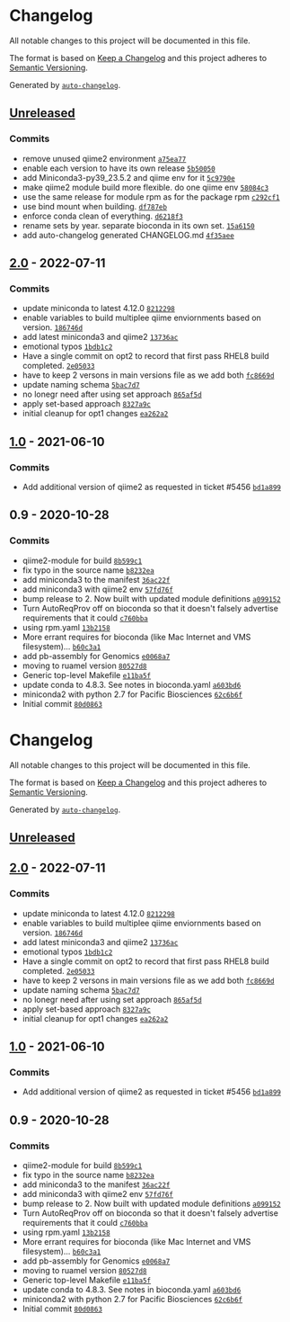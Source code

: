 # Changelog

All notable changes to this project will be documented in this file.

The format is based on [Keep a Changelog](https://keepachangelog.com/en/1.0.0/)
and this project adheres to [Semantic Versioning](https://semver.org/spec/v2.0.0.html).

Generated by [`auto-changelog`](https://github.com/CookPete/auto-changelog).

## [Unreleased](https://github.com/RCIC-UCI-Public/bioconda-admix/compare/2.0...HEAD)

### Commits

- remove unused qiime2 environment [`a75ea77`](https://github.com/RCIC-UCI-Public/bioconda-admix/commit/a75ea77fc99c9a7b5acab6f952f9f146eec2b8dd)
- enable each version to have its own release [`5b50050`](https://github.com/RCIC-UCI-Public/bioconda-admix/commit/5b5005071f57e5ad808a913f0d0360ddd4be9cbb)
- add Miniconda3-py39_23.5.2 and qiime env for it [`5c9790e`](https://github.com/RCIC-UCI-Public/bioconda-admix/commit/5c9790e2754d4b46029c5b58ad75c1c769d373f8)
- make qiime2 module build more flexible. do one qiime env [`58084c3`](https://github.com/RCIC-UCI-Public/bioconda-admix/commit/58084c335ae0a7cf5f939f824e0a7f63c98ede6b)
- use the same release for module rpm as for the package rpm [`c292cf1`](https://github.com/RCIC-UCI-Public/bioconda-admix/commit/c292cf1e5511ae45d8a46f9bca779e6993e152f5)
- use bind mount when building. [`df787eb`](https://github.com/RCIC-UCI-Public/bioconda-admix/commit/df787eb0b1f51233739583a3f75d61fe7ed45d74)
- enforce conda clean of everything. [`d6218f3`](https://github.com/RCIC-UCI-Public/bioconda-admix/commit/d6218f3ca7570ab2c47f1e28a317a7a686724c3b)
- rename sets by year. separate bioconda in its own set. [`15a6150`](https://github.com/RCIC-UCI-Public/bioconda-admix/commit/15a6150762c29ba9f24e9445641cccf3731b51e4)
- add auto-changelog generated CHANGELOG.md [`4f35aee`](https://github.com/RCIC-UCI-Public/bioconda-admix/commit/4f35aee113cf643c54f2870c233e9fa833f508a0)

## [2.0](https://github.com/RCIC-UCI-Public/bioconda-admix/compare/1.0...2.0) - 2022-07-11

### Commits

- update miniconda to latest 4.12.0 [`8212298`](https://github.com/RCIC-UCI-Public/bioconda-admix/commit/8212298d1e0af9d5bb3f6c120457ae53c0790a33)
- enable variables to build multiplee qiime enviornments based on version. [`186746d`](https://github.com/RCIC-UCI-Public/bioconda-admix/commit/186746d0460bc9610ea94a0d7a6ecf0c31f9f02e)
- add latest miniconda3 and qiime2 [`13736ac`](https://github.com/RCIC-UCI-Public/bioconda-admix/commit/13736ac85131ffa11cdf2a80b2f77a2c54af96aa)
- emotional typos [`1bdb1c2`](https://github.com/RCIC-UCI-Public/bioconda-admix/commit/1bdb1c2747012473bc7fed0a381818b59d266a1b)
- Have a single commit on opt2 to record that first pass RHEL8 build completed. [`2e05033`](https://github.com/RCIC-UCI-Public/bioconda-admix/commit/2e05033f9766fdd30235da1609507a9430f05f01)
- have to keep 2 versons in main versions file as we add both [`fc8669d`](https://github.com/RCIC-UCI-Public/bioconda-admix/commit/fc8669d743a21b4335fc8283e5eddd8198d6abc8)
- update naming schema [`5bac7d7`](https://github.com/RCIC-UCI-Public/bioconda-admix/commit/5bac7d78428a4d11d78e7017ed5f6e803f2b9290)
- no lonegr need after using set approach [`865af5d`](https://github.com/RCIC-UCI-Public/bioconda-admix/commit/865af5d1fe05d0539dbe76ecf666a8fa7fa39dc2)
- apply set-based approach [`8327a9c`](https://github.com/RCIC-UCI-Public/bioconda-admix/commit/8327a9c1cbb49a19fe0a69cd233c051f2aef63c7)
- initial cleanup for opt1 changes [`ea262a2`](https://github.com/RCIC-UCI-Public/bioconda-admix/commit/ea262a275643facd73dcb9ecd1093b39e92562ae)

## [1.0](https://github.com/RCIC-UCI-Public/bioconda-admix/compare/0.9...1.0) - 2021-06-10

### Commits

- Add additional version of qiime2 as requested  in ticket #5456 [`bd1a899`](https://github.com/RCIC-UCI-Public/bioconda-admix/commit/bd1a8999f58d0b71fc27bb7dc3faddbabe938dd7)

## 0.9 - 2020-10-28

### Commits

- qiime2-module for build [`8b599c1`](https://github.com/RCIC-UCI-Public/bioconda-admix/commit/8b599c18a9113e05f3d3b33b0bd0bf37a1c792a4)
- fix typo in the source name [`b8232ea`](https://github.com/RCIC-UCI-Public/bioconda-admix/commit/b8232ea63dec9b1d2349c5bfece67a92453c60de)
- add miniconda3 to the manifest [`36ac22f`](https://github.com/RCIC-UCI-Public/bioconda-admix/commit/36ac22f3ee1eb75483515c2340138e79d0b7815d)
- add miniconda3 with qiime2 env [`57fd76f`](https://github.com/RCIC-UCI-Public/bioconda-admix/commit/57fd76fc6230696d1b7570ff09ce6fb87423efb0)
- bump release to 2. Now built with updated module definitions [`a099152`](https://github.com/RCIC-UCI-Public/bioconda-admix/commit/a099152fc76ff288a36dae15fb4f2435fc16be11)
- Turn AutoReqProv off on bioconda so that it doesn't falsely advertise requirements that it could [`c760bba`](https://github.com/RCIC-UCI-Public/bioconda-admix/commit/c760bba0bf642c0cc7a684832ec04f947986d651)
- using rpm.yaml [`13b2158`](https://github.com/RCIC-UCI-Public/bioconda-admix/commit/13b21584c333589dfc1d4543dc78df6796c82a50)
- More errant requires for bioconda (like Mac Internet and VMS filesystem)... [`b60c3a1`](https://github.com/RCIC-UCI-Public/bioconda-admix/commit/b60c3a140b1bf7418a2fab5b0bb84ca8dd820c07)
- add pb-assembly for Genomics [`e0068a7`](https://github.com/RCIC-UCI-Public/bioconda-admix/commit/e0068a7187982bd34fb72400163665d2c1529554)
- moving to ruamel version [`80527d8`](https://github.com/RCIC-UCI-Public/bioconda-admix/commit/80527d8100d2c6975ceea0d73774178c736cabb7)
- Generic top-level Makefile [`e11ba5f`](https://github.com/RCIC-UCI-Public/bioconda-admix/commit/e11ba5f352acc17e0c8f439dfc4576435d3ac867)
- update conda to 4.8.3. See notes in bioconda.yaml [`a603bd6`](https://github.com/RCIC-UCI-Public/bioconda-admix/commit/a603bd6446d1fe38f15a7582ca8c92eda1191f67)
- miniconda2 with python 2.7 for Pacific Biosciences [`62c6b6f`](https://github.com/RCIC-UCI-Public/bioconda-admix/commit/62c6b6f70774c26fedeed3b8271e28441eb1f207)
- Initial commit [`80d0863`](https://github.com/RCIC-UCI-Public/bioconda-admix/commit/80d0863275e3884c7599f66661e60bb59dfe09e1)

<!-- auto-changelog-above -->
# Changelog

All notable changes to this project will be documented in this file.

The format is based on [Keep a Changelog](https://keepachangelog.com/en/1.0.0/)
and this project adheres to [Semantic Versioning](https://semver.org/spec/v2.0.0.html).

Generated by [`auto-changelog`](https://github.com/CookPete/auto-changelog).

## [Unreleased](https://github.com/RCIC-UCI-Public/bioconda-admix/compare/2.0...HEAD)

## [2.0](https://github.com/RCIC-UCI-Public/bioconda-admix/compare/1.0...2.0) - 2022-07-11

### Commits

- update miniconda to latest 4.12.0 [`8212298`](https://github.com/RCIC-UCI-Public/bioconda-admix/commit/8212298d1e0af9d5bb3f6c120457ae53c0790a33)
- enable variables to build multiplee qiime enviornments based on version. [`186746d`](https://github.com/RCIC-UCI-Public/bioconda-admix/commit/186746d0460bc9610ea94a0d7a6ecf0c31f9f02e)
- add latest miniconda3 and qiime2 [`13736ac`](https://github.com/RCIC-UCI-Public/bioconda-admix/commit/13736ac85131ffa11cdf2a80b2f77a2c54af96aa)
- emotional typos [`1bdb1c2`](https://github.com/RCIC-UCI-Public/bioconda-admix/commit/1bdb1c2747012473bc7fed0a381818b59d266a1b)
- Have a single commit on opt2 to record that first pass RHEL8 build completed. [`2e05033`](https://github.com/RCIC-UCI-Public/bioconda-admix/commit/2e05033f9766fdd30235da1609507a9430f05f01)
- have to keep 2 versons in main versions file as we add both [`fc8669d`](https://github.com/RCIC-UCI-Public/bioconda-admix/commit/fc8669d743a21b4335fc8283e5eddd8198d6abc8)
- update naming schema [`5bac7d7`](https://github.com/RCIC-UCI-Public/bioconda-admix/commit/5bac7d78428a4d11d78e7017ed5f6e803f2b9290)
- no lonegr need after using set approach [`865af5d`](https://github.com/RCIC-UCI-Public/bioconda-admix/commit/865af5d1fe05d0539dbe76ecf666a8fa7fa39dc2)
- apply set-based approach [`8327a9c`](https://github.com/RCIC-UCI-Public/bioconda-admix/commit/8327a9c1cbb49a19fe0a69cd233c051f2aef63c7)
- initial cleanup for opt1 changes [`ea262a2`](https://github.com/RCIC-UCI-Public/bioconda-admix/commit/ea262a275643facd73dcb9ecd1093b39e92562ae)

## [1.0](https://github.com/RCIC-UCI-Public/bioconda-admix/compare/0.9...1.0) - 2021-06-10

### Commits

- Add additional version of qiime2 as requested  in ticket #5456 [`bd1a899`](https://github.com/RCIC-UCI-Public/bioconda-admix/commit/bd1a8999f58d0b71fc27bb7dc3faddbabe938dd7)

## 0.9 - 2020-10-28

### Commits

- qiime2-module for build [`8b599c1`](https://github.com/RCIC-UCI-Public/bioconda-admix/commit/8b599c18a9113e05f3d3b33b0bd0bf37a1c792a4)
- fix typo in the source name [`b8232ea`](https://github.com/RCIC-UCI-Public/bioconda-admix/commit/b8232ea63dec9b1d2349c5bfece67a92453c60de)
- add miniconda3 to the manifest [`36ac22f`](https://github.com/RCIC-UCI-Public/bioconda-admix/commit/36ac22f3ee1eb75483515c2340138e79d0b7815d)
- add miniconda3 with qiime2 env [`57fd76f`](https://github.com/RCIC-UCI-Public/bioconda-admix/commit/57fd76fc6230696d1b7570ff09ce6fb87423efb0)
- bump release to 2. Now built with updated module definitions [`a099152`](https://github.com/RCIC-UCI-Public/bioconda-admix/commit/a099152fc76ff288a36dae15fb4f2435fc16be11)
- Turn AutoReqProv off on bioconda so that it doesn't falsely advertise requirements that it could [`c760bba`](https://github.com/RCIC-UCI-Public/bioconda-admix/commit/c760bba0bf642c0cc7a684832ec04f947986d651)
- using rpm.yaml [`13b2158`](https://github.com/RCIC-UCI-Public/bioconda-admix/commit/13b21584c333589dfc1d4543dc78df6796c82a50)
- More errant requires for bioconda (like Mac Internet and VMS filesystem)... [`b60c3a1`](https://github.com/RCIC-UCI-Public/bioconda-admix/commit/b60c3a140b1bf7418a2fab5b0bb84ca8dd820c07)
- add pb-assembly for Genomics [`e0068a7`](https://github.com/RCIC-UCI-Public/bioconda-admix/commit/e0068a7187982bd34fb72400163665d2c1529554)
- moving to ruamel version [`80527d8`](https://github.com/RCIC-UCI-Public/bioconda-admix/commit/80527d8100d2c6975ceea0d73774178c736cabb7)
- Generic top-level Makefile [`e11ba5f`](https://github.com/RCIC-UCI-Public/bioconda-admix/commit/e11ba5f352acc17e0c8f439dfc4576435d3ac867)
- update conda to 4.8.3. See notes in bioconda.yaml [`a603bd6`](https://github.com/RCIC-UCI-Public/bioconda-admix/commit/a603bd6446d1fe38f15a7582ca8c92eda1191f67)
- miniconda2 with python 2.7 for Pacific Biosciences [`62c6b6f`](https://github.com/RCIC-UCI-Public/bioconda-admix/commit/62c6b6f70774c26fedeed3b8271e28441eb1f207)
- Initial commit [`80d0863`](https://github.com/RCIC-UCI-Public/bioconda-admix/commit/80d0863275e3884c7599f66661e60bb59dfe09e1)
